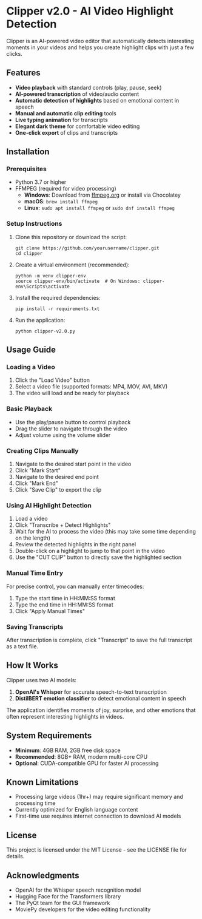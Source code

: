 # Clipper v2.0 - AI Video Highlight Detection

Clipper is an AI-powered video editor that automatically detects interesting moments in your videos and helps you create highlight clips with just a few clicks.

## Features

- **Video playback** with standard controls (play, pause, seek)
- **AI-powered transcription** of video/audio content
- **Automatic detection of highlights** based on emotional content in speech
- **Manual and automatic clip editing** tools
- **Live typing animation** for transcripts
- **Elegant dark theme** for comfortable video editing
- **One-click export** of clips and transcripts

## Installation

### Prerequisites

- Python 3.7 or higher
- FFMPEG (required for video processing)
  - **Windows**: Download from [ffmpeg.org](https://ffmpeg.org/download.html) or install via Chocolatey
  - **macOS**: `brew install ffmpeg`
  - **Linux**: `sudo apt install ffmpeg` or `sudo dnf install ffmpeg`

### Setup Instructions

1. Clone this repository or download the script:
   ```
   git clone https://github.com/yourusername/clipper.git
   cd clipper
   ```

2. Create a virtual environment (recommended):
   ```
   python -m venv clipper-env
   source clipper-env/bin/activate  # On Windows: clipper-env\Scripts\activate
   ```

3. Install the required dependencies:
   ```
   pip install -r requirements.txt
   ```

4. Run the application:
   ```
   python clipper-v2.0.py
   ```

## Usage Guide

### Loading a Video

1. Click the "Load Video" button
2. Select a video file (supported formats: MP4, MOV, AVI, MKV)
3. The video will load and be ready for playback

### Basic Playback

- Use the play/pause button to control playback
- Drag the slider to navigate through the video
- Adjust volume using the volume slider

### Creating Clips Manually

1. Navigate to the desired start point in the video
2. Click "Mark Start"
3. Navigate to the desired end point
4. Click "Mark End"
5. Click "Save Clip" to export the clip

### Using AI Highlight Detection

1. Load a video
2. Click "Transcribe + Detect Highlights"
3. Wait for the AI to process the video (this may take some time depending on the length)
4. Review the detected highlights in the right panel
5. Double-click on a highlight to jump to that point in the video
6. Use the "CUT CLIP" button to directly save the highlighted section

### Manual Time Entry

For precise control, you can manually enter timecodes:
1. Type the start time in HH:MM:SS format
2. Type the end time in HH:MM:SS format
3. Click "Apply Manual Times"

### Saving Transcripts

After transcription is complete, click "Transcript" to save the full transcript as a text file.

## How It Works

Clipper uses two AI models:
1. **OpenAI's Whisper** for accurate speech-to-text transcription
2. **DistilBERT emotion classifier** to detect emotional content in speech

The application identifies moments of joy, surprise, and other emotions that often represent interesting highlights in videos.

## System Requirements

- **Minimum**: 4GB RAM, 2GB free disk space
- **Recommended**: 8GB+ RAM, modern multi-core CPU
- **Optional**: CUDA-compatible GPU for faster AI processing

## Known Limitations

- Processing large videos (1hr+) may require significant memory and processing time
- Currently optimized for English language content
- First-time use requires internet connection to download AI models

## License

This project is licensed under the MIT License - see the LICENSE file for details.

## Acknowledgments

- OpenAI for the Whisper speech recognition model
- Hugging Face for the Transformers library
- The PyQt team for the GUI framework
- MoviePy developers for the video editing functionality